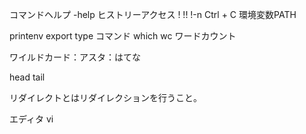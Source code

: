 コマンドヘルプ -help
ヒストリーアクセス ! !! !-n
Ctrl + C
環境変数PATH

printenv
export
type コマンド
which
wc ワードカウント

ワイルドカード：アスタ：はてな

head
tail

リダイレクトとはリダイレクションを行うこと。

エディタ vi
